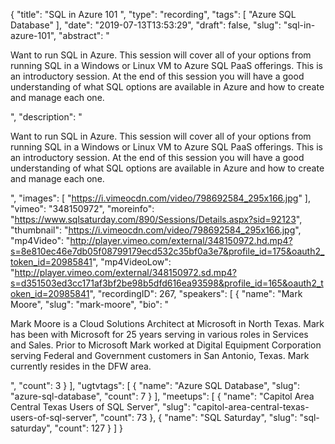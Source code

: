 {
  "title": "SQL in Azure 101 ",
  "type": "recording",
  "tags": [
    "Azure SQL Database"
  ],
  "date": "2019-07-13T13:53:29",
  "draft": false,
  "slug": "sql-in-azure-101",
  "abstract": "<p>Want to run SQL in Azure.  This session will cover all of your options from running SQL in a Windows or Linux VM to Azure SQL PaaS offerings. This is an introductory session.  At the end of this session you will have a good understanding of what SQL options are available in Azure and how to create and manage each one.</p>",
  "description": "<p>Want to run SQL in Azure.  This session will cover all of your options from running SQL in a Windows or Linux VM to Azure SQL PaaS offerings. This is an introductory session.  At the end of this session you will have a good understanding of what SQL options are available in Azure and how to create and manage each one.</p>",
  "images": [
    "https://i.vimeocdn.com/video/798692584_295x166.jpg"
  ],
  "vimeo": "348150972",
  "moreinfo": "https://www.sqlsaturday.com/890/Sessions/Details.aspx?sid=92123",
  "thumbnail": "https://i.vimeocdn.com/video/798692584_295x166.jpg",
  "mp4Video": "http://player.vimeo.com/external/348150972.hd.mp4?s=8e810ec46e7db05f08799179ecd532c35bf0a3e7&profile_id=175&oauth2_token_id=20985841",
  "mp4VideoLow": "http://player.vimeo.com/external/348150972.sd.mp4?s=d351503ed3cc171af3bf2be98b5dfd616ea93598&profile_id=165&oauth2_token_id=20985841",
  "recordingID": 267,
  "speakers": [
    {
      "name": "Mark Moore",
      "slug": "mark-moore",
      "bio": "<p>Mark Moore is a Cloud Solutions Architect at Microsoft in North Texas. Mark has been with Microsoft for 25 years serving in various roles in Services and Sales. Prior to Microsoft Mark worked at Digital Equipment Corporation serving Federal and Government customers in San Antonio, Texas. Mark currently resides in the DFW area.</p>",
      "count": 3
    }
  ],
  "ugtvtags": [
    {
      "name": "Azure SQL Database",
      "slug": "azure-sql-database",
      "count": 7
    }
  ],
  "meetups": [
    {
      "name": "Capitol Area Central Texas Users of SQL Server",
      "slug": "capitol-area-central-texas-users-of-sql-server",
      "count": 73
    },
    {
      "name": "SQL Saturday",
      "slug": "sql-saturday",
      "count": 127
    }
  ]
}